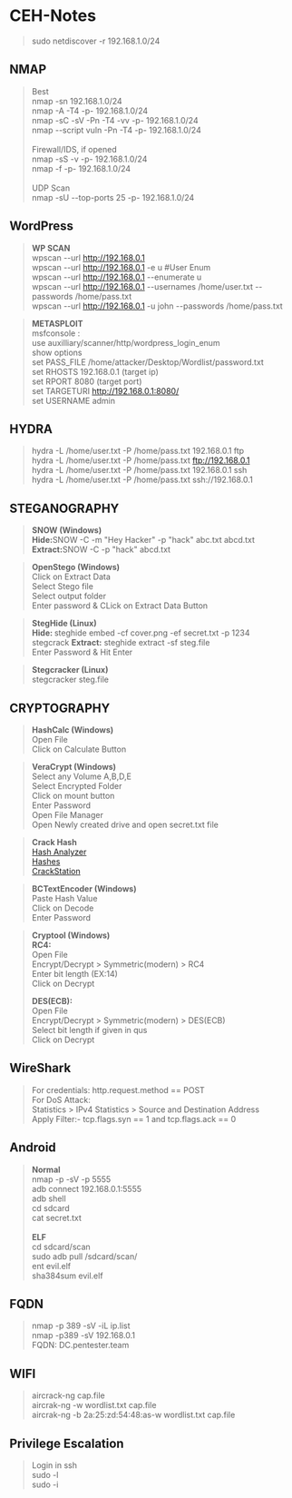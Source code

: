 # CEH-Notes

> sudo netdiscover -r 192.168.1.0/24				
## NMAP
> Best <br/>
> nmap -sn 192.168.1.0/24 <br/>
> nmap -A -T4 -p- 192.168.1.0/24 <br/>
> nmap -sC -sV -Pn -T4 -vv -p- 192.168.1.0/24 <br/>
> nmap --script vuln -Pn -T4 -p- 192.168.1.0/24 <br/>
> <br/>
> Firewall/IDS, if opened <br/>
> nmap -sS -v -p- 192.168.1.0/24  <br/>
> nmap -f -p- 192.168.1.0/24 <br/>
> <br/>
> UDP Scan <br/>
> nmap -sU --top-ports 25 -p- 192.168.1.0/24 <br/>

## WordPress <br/>
> <b>WP SCAN</b><br/>
> wpscan --url http://192.168.0.1 <br/>
> wpscan --url http://192.168.0.1 -e u    #User Enum <br/>
> wpscan --url http://192.168.0.1 --enumerate u <br/>
> wpscan --url http://192.168.0.1 --usernames /home/user.txt --passwords /home/pass.txt  <br/>
> wpscan --url http://192.168.0.1 -u john --passwords /home/pass.txt  <br/>

> <b>METASPLOIT</b> <br/>
> msfconsole : <br/>
> use auxilliary/scanner/http/wordpress_login_enum <br/>
> show options <br/>
>	set PASS_FILE /home/attacker/Desktop/Wordlist/password.txt <br/>
>	set RHOSTS 192.168.0.1  (target ip) <br/>
>	set RPORT 8080          (target port) <br/>
>	set TARGETURI http://192.168.0.1:8080/ <br/>
>	set USERNAME admin <br/>

## HYDRA <br/>
> hydra -L /home/user.txt -P /home/pass.txt 192.168.0.1 ftp <br/>
> hydra -L /home/user.txt -P /home/pass.txt ftp://192.168.0.1 <br/>
> hydra -L /home/user.txt -P /home/pass.txt 192.168.0.1 ssh <br/>
> hydra -L /home/user.txt -P /home/pass.txt ssh://192.168.0.1 <br/>

## STEGANOGRAPHY <br/>
> <b>SNOW (Windows)</b><br/>
> <b>Hide:</b>SNOW -C -m "Hey Hacker" -p "hack" abc.txt abcd.txt<br/>
> <b>Extract:</b>SNOW -C -p "hack" abcd.txt<br/>

> <b>OpenStego (Windows)</b><br/>
> Click on Extract Data<br/>
> Select Stego file<br/>
> Select output folder<br/>
> Enter password & CLick on Extract Data Button<br/>

> <b>StegHide (Linux)</b><br/>
> <b>Hide: </b>steghide embed -cf cover.png -ef secret.txt -p 1234 <br/>stegcrack
> <b>Extract:</b> steghide extract -sf steg.file<br/>
> Enter Password & Hit Enter<br/>

> <b>Stegcracker (Linux)</b><br/>
> stegcracker steg.file <br/>

## CRYPTOGRAPHY <br/>
> <b>HashCalc (Windows)</b><br/>
> Open File<br/>
> Click on Calculate Button<br/>

> <b>VeraCrypt (Windows)</b><br/>
> Select any Volume A,B,D,E<br/>
> Select Encrypted Folder<br/>
> Click on mount button<br/>
> Enter Password<br/>
> Open File Manager<br/>
> Open Newly created drive and open secret.txt file<br/>

> <b>Crack Hash</b><br/>
> [Hash Analyzer](https://www.tunnelsup.com/hash-analyzer/)<br/>
> [Hashes](https://hashes.com/en/decrypt/hash)<br/>
> [CrackStation](https://crackstation.net/)<br/>

> <b>BCTextEncoder (Windows)</b><br/>
> Paste Hash Value<br/>
> Click on Decode<br/>
> Enter Password<br/>

> <b>Cryptool (Windows)</b><br/>
> **RC4:**<br/>
> Open File<br/>
> Encrypt/Decrypt > Symmetric(modern) > RC4<br/>
> Enter bit length (EX:14)<br/>
> Click on Decrypt<br/>
>
> **DES(ECB):**<br/>
> Open File<br/>
> Encrypt/Decrypt > Symmetric(modern) > DES(ECB)<br/>
> Select bit length if given in qus<br/>
> Click on Decrypt<br/>

## WireShark <br/>
> For credentials: http.request.method == POST<br/>
> For DoS Attack:<br/>
>                 Statistics > IPv4 Statistics > Source and Destination Address<br/>
>                 Apply Filter:- tcp.flags.syn == 1 and tcp.flags.ack == 0<br/>

## Android <br/>
> **Normal** <br/>
> nmap -p -sV -p 5555 <br/>
> adb connect 192.168.0.1:5555 <br/>
> adb shell <br/>
> cd sdcard <br/>
> cat secret.txt <br/>
>  <br/>
>  **ELF**<br/>
> cd sdcard/scan <br/>
> sudo adb pull /sdcard/scan/ <br/>
> ent evil.elf <br/>
> sha384sum evil.elf <br/>

## FQDN  <br/>
> nmap -p 389 -sV -iL ip.list <br/>
> nmap -p389 -sV 192.168.0.1 <br/>
> FQDN: DC.pentester.team <br/>

## WIFI  <br/>
> aircrack-ng cap.file<br/>
> aircrak-ng -w wordlist.txt cap.file<br/>
> aircrak-ng -b 2a:25:zd:54:48:as-w wordlist.txt cap.file<br/>

## Privilege Escalation<br/>
> Login in ssh<br/>
> sudo -l<br/>
> sudo -i<br/>

